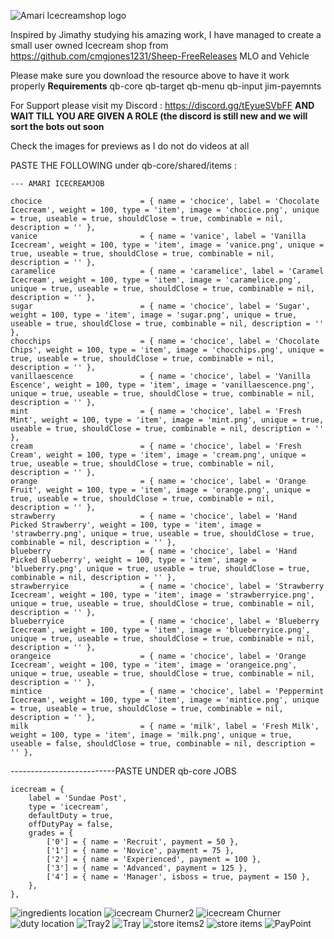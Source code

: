 ![Amari Icecreamshop logo](https://github.com/LamaarK/amari-icecreamshop/assets/65554339/bf4c292e-f3da-46b1-ba6e-42311b43a9d0)

Inspired by Jimathy studying his amazing work, I have managed to create a small user owned Icecream shop from https://github.com/cmgjones1231/Sheep-FreeReleases MLO and Vehicle

Please make sure you download the resource above to have it work properly
**Requirements**
qb-core
qb-target
qb-menu
qb-input
jim-payemnts

For Support please visit my Discord : https://discord.gg/tEyueSVbFF **AND WAIT TILL YOU ARE GIVEN A ROLE (the discord is still new and we will sort the bots out soon**

Check the images for previews as I do not do videos at all 

PASTE THE FOLLOWING under qb-core/shared/items :

    --- AMARI ICECREAMJOB

    chocice                      = { name = 'chocice', label = 'Chocolate Icecream', weight = 100, type = 'item', image = 'chocice.png', unique = true, useable = true, shouldClose = true, combinable = nil, description = '' },
    vanice                       = { name = 'vanice', label = 'Vanilla Icecream', weight = 100, type = 'item', image = 'vanice.png', unique = true, useable = true, shouldClose = true, combinable = nil, description = '' },
    caramelice                   = { name = 'caramelice', label = 'Caramel Icecream', weight = 100, type = 'item', image = 'caramelice.png', unique = true, useable = true, shouldClose = true, combinable = nil, description = '' },
    sugar                        = { name = 'chocice', label = 'Sugar', weight = 100, type = 'item', image = 'sugar.png', unique = true, useable = true, shouldClose = true, combinable = nil, description = '' },
    chocchips                    = { name = 'chocice', label = 'Chocolate Chips', weight = 100, type = 'item', image = 'chocchips.png', unique = true, useable = true, shouldClose = true, combinable = nil, description = '' },
    vanillaescence               = { name = 'chocice', label = 'Vanilla Escence', weight = 100, type = 'item', image = 'vanillaescence.png', unique = true, useable = true, shouldClose = true, combinable = nil, description = '' },
    mint                         = { name = 'chocice', label = 'Fresh Mint', weight = 100, type = 'item', image = 'mint.png', unique = true, useable = true, shouldClose = true, combinable = nil, description = '' },
    cream                        = { name = 'chocice', label = 'Fresh Cream', weight = 100, type = 'item', image = 'cream.png', unique = true, useable = true, shouldClose = true, combinable = nil, description = '' },
    orange                       = { name = 'chocice', label = 'Orange Fruit', weight = 100, type = 'item', image = 'orange.png', unique = true, useable = true, shouldClose = true, combinable = nil, description = '' },
    strawberry                   = { name = 'chocice', label = 'Hand Picked Strawberry', weight = 100, type = 'item', image = 'strawberry.png', unique = true, useable = true, shouldClose = true, combinable = nil, description = '' },
    blueberry                    = { name = 'chocice', label = 'Hand Picked Blueberry', weight = 100, type = 'item', image = 'blueberry.png', unique = true, useable = true, shouldClose = true, combinable = nil, description = '' },
    strawberryice                = { name = 'chocice', label = 'Strawberry Icecream', weight = 100, type = 'item', image = 'strawberryice.png', unique = true, useable = true, shouldClose = true, combinable = nil, description = '' },
    blueberryice                 = { name = 'chocice', label = 'Blueberry Icecream', weight = 100, type = 'item', image = 'blueberryice.png', unique = true, useable = true, shouldClose = true, combinable = nil, description = '' },
    orangeice                    = { name = 'chocice', label = 'Orange Icecream', weight = 100, type = 'item', image = 'orangeice.png', unique = true, useable = true, shouldClose = true, combinable = nil, description = '' },
    mintice                      = { name = 'chocice', label = 'Peppermint Icecream', weight = 100, type = 'item', image = 'mintice.png', unique = true, useable = true, shouldClose = true, combinable = nil, description = '' },
    milk                         = { name = 'milk', label = 'Fresh Milk', weight = 100, type = 'item', image = 'milk.png', unique = true, useable = false, shouldClose = true, combinable = nil, description = '' },

--------------------------PASTE UNDER qb-core JOBS

	icecream = {
		label = 'Sundae Post',
		type = 'icecream',
		defaultDuty = true,
		offDutyPay = false,
		grades = {
			['0'] = { name = 'Recruit', payment = 50 },
			['1'] = { name = 'Novice', payment = 75 },
			['2'] = { name = 'Experienced', payment = 100 },
			['3'] = { name = 'Advanced', payment = 125 },
			['4'] = { name = 'Manager', isboss = true, payment = 150 },
		},
	},
![ingredients location](https://github.com/LamaarK/amari-icecreamshop/assets/65554339/fd2c5c18-5cf1-4323-bd3e-99c50af11758)
![icecream Churner2](https://github.com/LamaarK/amari-icecreamshop/assets/65554339/2beb0ba0-cc2a-4f9c-b7ae-3f41371b6423)
![icecream Churner](https://github.com/LamaarK/amari-icecreamshop/assets/65554339/abf8384f-ac49-4f34-beaa-bba8be56368b)
![duty location](https://github.com/LamaarK/amari-icecreamshop/assets/65554339/79bb8426-ee9d-46cc-aa41-09438136b708)
![Tray2](https://github.com/LamaarK/amari-icecreamshop/assets/65554339/359684c8-a34d-4362-8b5a-4f0c95471de1)
![Tray](https://github.com/LamaarK/amari-icecreamshop/assets/65554339/3620d3a6-c6e6-43c6-b332-529dccbb45f3)
![store items2](https://github.com/LamaarK/amari-icecreamshop/assets/65554339/eaf48844-3847-4fda-87bf-828ce3f6ad44)
![store items](https://github.com/LamaarK/amari-icecreamshop/assets/65554339/a0243791-d9b8-4a2b-915f-91072a5a7184)
![PayPoint](https://github.com/LamaarK/amari-icecreamshop/assets/65554339/cd2c66d0-75f1-4646-aac9-e68d838ddac7)
